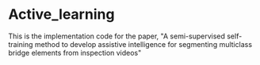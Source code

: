 # Active_learning
This is the implementation code for the paper, "A semi-supervised self-training method to develop assistive intelligence for segmenting multiclass bridge elements from inspection videos"
